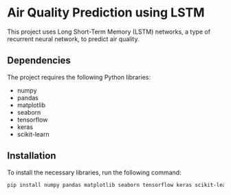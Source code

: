 # Air Quality Prediction using LSTM

This project uses Long Short-Term Memory (LSTM) networks, a type of recurrent neural network, to predict air quality.

## Dependencies

The project requires the following Python libraries:

- numpy
- pandas
- matplotlib
- seaborn
- tensorflow
- keras
- scikit-learn

## Installation

To install the necessary libraries, run the following command:

```bash
pip install numpy pandas matplotlib seaborn tensorflow keras scikit-learn